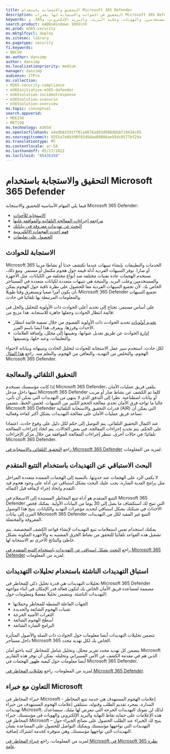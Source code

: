 ```yaml
---
title: التحقيق والاستجابة باستخدام Microsoft 365 Defender
description: التحقيق في الحوادث والاستجابة لها بقدرات Microsoft 365 Defender.
keywords: الحوادث، والتنبيهات، والتحقيق، والتحليل، والاستجابة، والارتباط، والهجوم، والأجهزة، والأجهزة، والمستخدمين، والهويات، وعلبة البريد، والبريد الإلكتروني، و365، وmicrosoft، وm365، والاستجابة للحوادث، والهجمات الإلكترونية
search.product: eADQiWindows 10XVcnh
ms.prod: m365-security
ms.mktglfcycl: deploy
ms.sitesec: library
ms.pagetype: security
f1.keywords:
- NOCSH
ms.author: dansimp
author: dansimp
ms.localizationpriority: medium
manager: dansimp
audience: ITPro
ms.collection:
- M365-security-compliance
- m365initiative-m365-defender
- m365solution-incidentresponse
- m365solution-scenario
- m365solution-overview
ms.topic: conceptual
search.appverid:
- MOE150
- MET150
ms.technology: m365d
ms.openlocfilehash: a4edb82291ff01a4876ad93d688dbbbf19416c05
ms.sourcegitcommit: 9255a7e8b398f92d8dae09886ae95dc8577bf29a
ms.translationtype: MT
ms.contentlocale: ar-SA
ms.lasthandoff: 05/17/2022
ms.locfileid: "65435358"
---
```

# <a name="investigate-and-respond-with-microsoft-365-defender"></a>التحقيق والاستجابة باستخدام Microsoft 365 Defender

فيما يلي المهام الأساسية للتحقيق والاستجابة Microsoft 365 Defender:

- [الاستجابة للأحداث](#incident-response)
- [مراجعة إجراءات المعالجة التلقائية والموافقة عليها](#automated-investigation-and-remediation)
- [البحث عن تهديدات معروفة في بياناتك](#proactive-search-for-threats-with-advanced-hunting)
- [فهم أحدث الهجمات الإلكترونية](#get-ahead-of-emerging-threats-with-threat-analytics)
- [الحصول على تعليمات](#collaborate-with-microsoft-experts)

## <a name="incident-response"></a>الاستجابة للحوادث

Microsoft 365 الخدمات والتطبيقات بإنشاء تنبيهات عندما تكتشف حدثا أو نشاطا مريبا أو ضارا. توفر التنبيهات الفردية أدلة قيمة حول هجوم مكتمل أو مستمر. ومع ذلك، تستخدم الهجمات عادة تقنيات مختلفة ضد أنواع مختلفة من الكيانات، مثل الأجهزة والمستخدمين وعلب البريد. والنتيجة هي تنبيهات متعددة لكيانات متعددة في المستأجر الخاص بك. لأن تجميع التنبيهات الفردية معا للحصول على نظرة ثاقبة حول الهجوم يمكن أن يكون أمرا صعبا ويستغرق وقتا طويلا، Microsoft 365 Defender تجميع التنبيهات والمعلومات المرتبطة بها تلقائيا في حادث.

على أساس مستمر، تحتاج إلى تحديد أعلى الحوادث ذات الأولوية للتحليل والحل في قائمة انتظار الحوادث وجعلها جاهزة للاستجابة. هذا مزيج من:

- [تحديد أولويات](incident-queue.md) تحديد الحوادث ذات الأولوية القصوى من خلال تصفية قائمة انتظار الأحداث وفرزها. ويعرف هذا أيضا باسم الفرز.
- [إدارة](manage-incidents.md) الحوادث عن طريق تعديل عنوانها، وتعيينها إلى محلل، وإضافة العلامات والتعليقات، وعند حلها، وتصنيفها.

لكل حادث، استخدم سير عمل الاستجابة للحوادث لتحليل الحادث وتنبيهاته وبياناته لاحتواء الهجوم، والتخلص من التهديد، والتعافي من الهجوم، والتعلم منه. راجع [هذا المثال](incidents-overview.md#example-incident-response-workflow-for-microsoft-365-defender) Microsoft 365 Defender.

## <a name="automated-investigation-and-remediation"></a>التحقيق التلقائي والمعالجة

إذا كانت مؤسستك تستخدم Microsoft 365 Defender، يتلقى فريق عمليات الأمان تنبيها داخل مدخل Microsoft 365 Defender كلما تم الكشف عن نشاط ضار أو مريب أو بيانات اصطناعية. نظرا إلى التدفق الذي لا ينتهي من التهديدات التي يمكن أن تأتي، غالبا ما تواجه فرق الأمان تحدي معالجة الحجم الكبير من التنبيهات. لحسن الحظ، تتضمن Microsoft 365 Defender قدرات التحقيق والاستجابة التلقائية (AIR) التي يمكن أن تساعد فريق عمليات الأمان على معالجة التهديدات بشكل أكثر كفاءة وفعالية.

عند اكتمال التحقيق التلقائي، يتم التوصل إلى حكم لكل دليل على وقوع حادث. اعتمادا على الحكم، يتم تحديد إجراءات المعالجة. في بعض الحالات، يتم اتخاذ إجراءات المعالجة تلقائيا؛ في حالات أخرى، تنتظر إجراءات المعالجة الموافقة من خلال مركز الإجراءات Microsoft 365 Defender. 

راجع [التحقيق التلقائي والاستجابة في Microsoft 365 Defender](m365d-autoir.md) لمزيد من المعلومات.

## <a name="proactive-search-for-threats-with-advanced-hunting"></a>البحث الاستباقي عن التهديدات باستخدام التتبع المتقدم

لا يكفي الرد على الهجمات عند حدوثها. بالنسبة إلى الهجمات الممتدة متعددة المراحل مثل برامج الفدية الضارة، يجب عليك البحث بشكل استباقي عن أدلة على وجود هجوم قيد التقدم واتخاذ إجراء لإيقافه قبل اكتماله.

التتبع المتقدم هو أداة تتبع المخاطر المستندة إلى الاستعلام في Microsoft 365 Defender التي تتيح لك استكشاف ما يصل إلى 30 يوما من البيانات الأولية. يمكنك فحص الأحداث في شبكتك بشكل استباقي لتحديد مؤشرات التهديد والكيانات. يتيح هذا الوصول المرن إلى بيانات Microsoft 365 Defender التتبع غير المقيد لكل من التهديدات المعروفة والمحتملة.

يمكنك استخدام نفس استعلامات تتبع التهديدات لإنشاء قواعد الكشف المخصصة. يتم تشغيل هذه القواعد تلقائيا للتحقق من نشاط الخرق المشتبه به والأجهزة المكونة بشكل خاطئ والنتائج الأخرى ثم الاستجابة لها.

راجع [البحث بشكل استباقي عن التهديدات باستخدام التتبع المتقدم في Microsoft 365 Defender](advanced-hunting-overview.md) لمزيد من المعلومات.

## <a name="get-ahead-of-emerging-threats-with-threat-analytics"></a>استباق التهديدات الناشئة باستخدام تحليلات التهديدات

تحليلات التهديدات هي قدرة تحليل ذكي للمخاطر في Microsoft 365 Defender مصممة لمساعدة فريق الأمان الخاص بك لتكون فعالة قدر الإمكان في أثناء مواجهة التهديدات الناشئة. ويتضمن تحليلا مفصلا ومعلومات حول:

- الجهات الفاعلة النشطة للمخاطر وحملاتها
- تقنيات الهجوم الشائعة والجديدة
- الثغرات الأمنية الحرجة
- أسطح الهجوم الشائعة
- البرامج الضارة الشائعة

تتضمن تحليلات التهديدات أيضا معلومات حول الحوادث ذات الصلة والأصول المتأثرة داخل مستأجر Microsoft 365 الخاص بك لكل تهديد محدد.

يتضمن كل تهديد محدد تقرير محلل، وتحليل شامل للمخاطر كتبه باحثو أمان Microsoft الذين هم في مقدمة الكشف عن الأمن السيبراني وتحليله. يمكن أن توفر هذه التقارير أيضا معلومات حول كيفية ظهور الهجمات في Microsoft 365 Defender.

لمزيد من المعلومات، راجع [تحليلات المخاطر في Microsoft 365 Defender](threat-analytics.md).

## <a name="collaborate-with-microsoft-experts"></a>التعاون مع خبراء Microsoft

خبراء المخاطر في Microsoft - إعلامات الهجوم المستهدف هي خدمة تتبع المخاطر المدارة. بمجرد تقديم الطلب وقبوله، ستتلقى إعلامات الهجوم المستهدف من خبراء تهديدات Microsoft، لذلك لن تفوتك التهديدات الحرجة التي تتعرض لها بيئتك. ستساعدك هذه الإعلامات على حماية نقاط النهاية والبريد الإلكتروني والهويات في مؤسستك. خبراء المخاطر في Microsoft – يتيح لك الخبراء عند الطلب الحصول على نصائح الخبراء حول التهديدات التي تواجهها مؤسستك ويمكنك التواصل للحصول على المساعدة بشأن التهديدات التي تواجهها مؤسستك. وهي متوفرة كخدمة اشتراك إضافية.

لمزيد من المعلومات، راجع [خبراء المخاطر في Microsoft في Microsoft 365 نظرة عامة](/microsoft-365/security/defender/microsoft-threat-experts).
